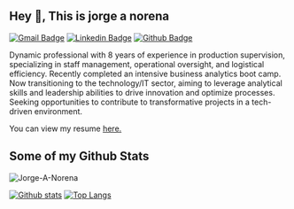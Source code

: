 ## Hey 👋, This is jorge a norena
[![Gmail Badge](https://img.shields.io/badge/-jorgenorena1980@gmail.com-c14438?style=flat&logo=Gmail&logoColor=white&link=mailto:jorgenorena1980@gmail.com)](mailto:jorgenorena1980@gmail.com) 
[![Linkedin Badge](https://img.shields.io/badge/-jorge-a-norena-0072b1?style=flat&logo=Linkedin&logoColor=white&link=https://www.linkedin.com/in/jorge-a-norena/)](https://www.linkedin.com/in/jorge-a-norena/) [![Github Badge](https://img.shields.io/badge/-Jorge-A-Norena-grey?style=flat&logo=github&logoColor=white&link=https://github.com/Jorge-A-Norena/)](https://www.github.com/Jorge-A-Norena/) <p align='left'>Dynamic professional with 8 years of experience in production supervision, specializing in staff management, operational oversight, and logistical efficiency. Recently completed an intensive business analytics boot camp. Now transitioning to the technology/IT sector, aiming to leverage analytical skills and leadership abilities to drive innovation and optimize processes. Seeking opportunities to contribute to transformative projects in a tech-driven environment.</p><p align='left'> You can view my resume <a href='https://docs.google.com/document/d/1b1x-GYf3d6rjYAp-2zB3xKH4wYaRjfVQVSfsuy87Hvw/edit?usp=sharing ' target=_blank><u>here</u>.</a></p>
## Some of my Github Stats
<p align=left> <img src=https://komarev.com/ghpvc/?username=Jorge-A-Norena alt=Jorge-A-Norena /> </p>

[![Github stats](https://github-readme-stats.vercel.app/api?username=Jorge-A-Norena&show_icons=true&include_all_commits=true)](https://github.com/Jorge-A-Norena/github-readme-stats)
[![Top Langs](https://github-readme-stats.vercel.app/api/top-langs/?username=Jorge-A-Norena&layout=compact)](https://github.com/Jorge-A-Norena/github-readme-stats)
